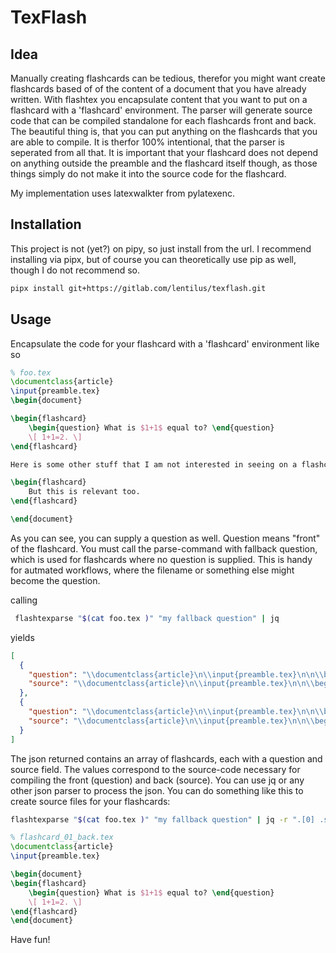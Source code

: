 # TexFlash

## Idea
Manually creating flashcards can be tedious, therefor you might want create flashcards based of of the content of a document that you have already written. With flashtex you encapsulate content that you want to put on a flashcard with a 'flashcard' environment. The parser will generate source code that can be compiled standalone for each flashcards front and back. The beautiful thing is, that you can put anything on the flashcards that you are able to compile. It is therfor 100% intentional, that the parser is seperated from all that. It is important that your flashcard does not depend on anything outside the preamble and the flashcard itself though, as those things simply do not make it into the source code for the flashcard.

My implementation uses latexwalkter from pylatexenc.

## Installation
This project is not (yet?) on pipy, so just install from the url. I recommend installing via pipx, but of course you can theoretically use pip as well, though I do not recommend so.
```bash
pipx install git+https://gitlab.com/lentilus/texflash.git
```

## Usage
Encapsulate the code for your flashcard with a 'flashcard' environment like so

```latex
% foo.tex
\documentclass{article}
\input{preamble.tex}
\begin{document}

\begin{flashcard}
    \begin{question} What is $1+1$ equal to? \end{question}
    \[ 1+1=2. \]
\end{flashcard}

Here is some other stuff that I am not interested in seeing on a flashcard.

\begin{flashcard}
    But this is relevant too.
\end{flashcard}

\end{document}
```

As you can see, you can supply a question as well. Question means "front" of the flashcard. You must call the parse-command with fallback question, which is used for flashcards where no question is supplied. This is handy for autmated workflows, where the filename or something else might become the question.

calling
```bash
 flashtexparse "$(cat foo.tex )" "my fallback question" | jq
```
yields
```json
[
  {
    "question": "\\documentclass{article}\n\\input{preamble.tex}\n\n\\begin{document}\n\\begin{question} What is $1+1$ equal to? \\end{question}\n\\end{document}\n",
    "source": "\\documentclass{article}\n\\input{preamble.tex}\n\n\\begin{document}\n\\begin{flashcard}\n    \\begin{question} What is $1+1$ equal to? \\end{question}\n    \\[ 1+1=2. \\]\n\\end{flashcard}\n\\end{document}\n"
  },
  {
    "question": "\\documentclass{article}\n\\input{preamble.tex}\n\n\\begin{document}\nmy fallback question\n\\end{document}\n",
    "source": "\\documentclass{article}\n\\input{preamble.tex}\n\n\\begin{document}\n\\begin{flashcard}\n    But this is relevant too.\n\\end{flashcard}\n\\end{document}\n"
  }
]
```

The json returned contains an array of flashcards, each with a question and source field. The values correspond to the source-code necessary for compiling the front (question) and back (source). You can use jq or any other json parser to process the json. You can do something like this to create source files for your flashcards:

```bash
flashtexparse "$(cat foo.tex )" "my fallback question" | jq -r ".[0] .source" > flashcard_01_back.tex
```

```latex
% flashcard_01_back.tex
\documentclass{article}
\input{preamble.tex}

\begin{document}
\begin{flashcard}
    \begin{question} What is $1+1$ equal to? \end{question}
    \[ 1+1=2. \]
\end{flashcard}
\end{document}
```

Have fun!

